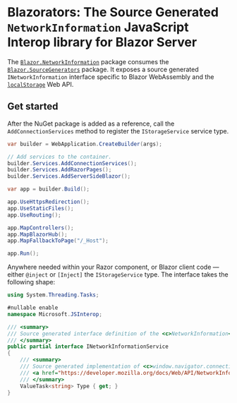 ﻿# Blazorators: The Source Generated `NetworkInformation` JavaScript Interop library for Blazor Server

The [`Blazor.NetworkInformation`](https://www.nuget.org/packages/Blazor.NetworkInformation) package consumes the [`Blazor.SourceGenerators`](https://www.nuget.org/packages/Blazor.SourceGenerators) package. It exposes a source generated `INetworkInformation` interface specific to Blazor WebAssembly and the [`localStorage`](https://developer.mozilla.org/docs/Web/API/Window/localStorage) Web API.

## Get started

After the NuGet package is added as a reference, call the `AddConnectionServices` method to register the `IStorageService` service type.

```csharp
var builder = WebApplication.CreateBuilder(args);

// Add services to the container.
builder.Services.AddConnectionServices();
builder.Services.AddRazorPages();
builder.Services.AddServerSideBlazor();

var app = builder.Build();

app.UseHttpsRedirection();
app.UseStaticFiles();
app.UseRouting();

app.MapControllers();
app.MapBlazorHub();
app.MapFallbackToPage("/_Host");

app.Run();
```

Anywhere needed within your Razor component, or Blazor client code — either `@inject` or `[Inject]` the `IStorageService` type. The interface takes the following shape:

```csharp
using System.Threading.Tasks;

#nullable enable
namespace Microsoft.JSInterop;

/// <summary>
/// Source generated interface definition of the <c>NetworkInformation</c> type.
/// </summary>
public partial interface INetworkInformationService
{
    /// <summary>
    /// Source generated implementation of <c>window.navigator.connection.type</c>.
    /// <a href="https://developer.mozilla.org/docs/Web/API/NetworkInformation/type"></a>
    /// </summary>
    ValueTask<string> Type { get; }
}
```

